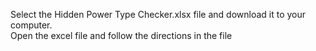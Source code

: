Select the Hidden Power Type Checker.xlsx file and download it to your computer.  
Open the excel file and follow the directions in the file
